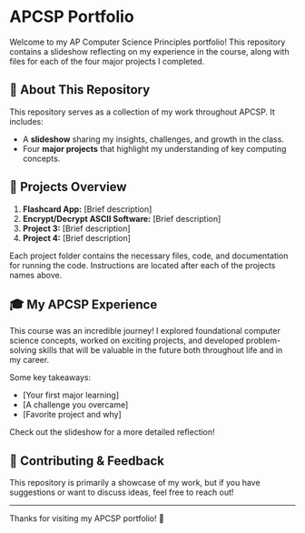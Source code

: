 # APCSP Portfolio

Welcome to my AP Computer Science Principles portfolio! This repository contains a slideshow reflecting on my experience in the course, along with files for each of the four major projects I completed.

## 📖 About This Repository

This repository serves as a collection of my work throughout APCSP. It includes:
- A **slideshow** sharing my insights, challenges, and growth in the class.
- Four **major projects** that highlight my understanding of key computing concepts.

## 🚀 Projects Overview

1. **Flashcard App:** [Brief description]
2. **Encrypt/Decrypt ASCII Software:** [Brief description]
3. **Project 3:** [Brief description]
4. **Project 4:** [Brief description]

Each project folder contains the necessary files, code, and documentation for running the code. 
Instructions are located after each of the projects names above.

## 🎓 My APCSP Experience

This course was an incredible journey! I explored foundational computer science concepts, worked on exciting projects, and developed problem-solving skills that will be valuable in the future both throughout life and in my career.

Some key takeaways:
- [Your first major learning]
- [A challenge you overcame]
- [Favorite project and why]

Check out the slideshow for a more detailed reflection!

## 📢 Contributing & Feedback

This repository is primarily a showcase of my work, but if you have suggestions or want to discuss ideas, feel free to reach out!

---

Thanks for visiting my APCSP portfolio! 🚀
